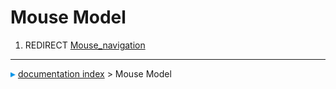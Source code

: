 # Mouse Model
1.  REDIRECT [Mouse\_navigation](Mouse_navigation.md)



---
![](images/Right_arrow.png) [documentation index](../README.md) > Mouse Model
